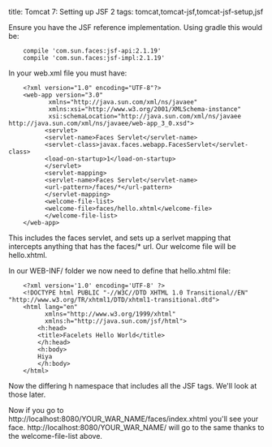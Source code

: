 title: Tomcat 7: Setting up JSF 2
tags: tomcat,tomcat-jsf,tomcat-jsf-setup,jsf

Ensure you have the JSF reference implementation. Using gradle this would be:

		compile 'com.sun.faces:jsf-api:2.1.19'
		compile 'com.sun.faces:jsf-impl:2.1.19'

In your web.xml file you must have:

		<?xml version="1.0" encoding="UTF-8"?>
		<web-app version="3.0"
			   xmlns="http://java.sun.com/xml/ns/javaee" 
			   xmlns:xsi="http://www.w3.org/2001/XMLSchema-instance" 
			   xsi:schemaLocation="http://java.sun.com/xml/ns/javaee http://java.sun.com/xml/ns/javaee/web-app_3_0.xsd">
		      <servlet>
			  <servlet-name>Faces Servlet</servlet-name>
			  <servlet-class>javax.faces.webapp.FacesServlet</servlet-class>
			  <load-on-startup>1</load-on-startup>
		      </servlet>
		      <servlet-mapping>
			  <servlet-name>Faces Servlet</servlet-name>
			  <url-pattern>/faces/*</url-pattern>
		      </servlet-mapping>
		      <welcome-file-list>
			  <welcome-file>faces/hello.xhtml</welcome-file>
		      </welcome-file-list>
		</web-app>

This includes the faces servlet, and sets up a serlvet mapping that intercepts anything that has the faces/* url. Our welcome file will be hello.xhtml.

In our WEB-INF/ folder we now need to define that hello.xhtml file:

		<?xml version='1.0' encoding='UTF-8' ?>
		<!DOCTYPE html PUBLIC "-//W3C//DTD XHTML 1.0 Transitional//EN" "http://www.w3.org/TR/xhtml1/DTD/xhtml1-transitional.dtd">
		<html lang="en"
		      xmlns="http://www.w3.org/1999/xhtml"
		      xmlns:h="http://java.sun.com/jsf/html">
		    <h:head>
			<title>Facelets Hello World</title>
		    </h:head>
		    <h:body>
			Hiya
		    </h:body>
		</html>

Now the differing h namespace that includes all the JSF tags. We'll look at those later.

Now if you go to http://localhost:8080/YOUR_WAR_NAME/faces/index.xhtml you'll see your face. http://localhost:8080/YOUR_WAR_NAME/ will go to the same thanks to the welcome-file-list above.
